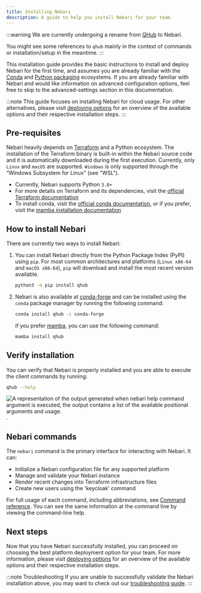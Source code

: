 ```yaml
---
title: Installing Nebari
description: A guide to help you install Nebari for your team.
---
```


:::warning
We are currently undergoing a rename from [QHub](https://docs.qhub.dev/) to Nebari.

You might see some references to `qhub` mainly in the context of commands or installation/setup in the meantime.
:::

This installation guide provides the basic instructions to install and deploy Nebari for the first time, and assumes you are already familiar with the [Conda](https://docs.conda.io/projects/conda/en/latest/) and [Python packaging](https://packaging.python.org/en/latest/tutorials/installing-packages/#installing-packages) ecosystems. If you are already familiar with Nebari and would like information on advanced configuration options, feel free to skip to the advanced-settings section in this documentation.

:::note
This guide focuses on installing Nebari for cloud usage. For other alternatives, please visit [deploying options](/getting-started/deploy.mdx) for an overview of the available options and their respective installation steps.
:::

## Pre-requisites

Nebari heavily depends on [Terraform](https://www.terraform.io/) and a Python ecosystem. The installation of the Terraform binary is built-in within the Nebari source code and it is automatically downloaded during the first execution. Currently, only `Linux` and `macOS` are supported. `Windows` is only supported through the “Windows Subsystem for Linux” (see "WSL").

- Currently, Nebari supports Python `3.8+`
- For more details on Terraform and its dependencies, visit the [official Terraform documentation](https://learn.hashicorp.com/tutorials/terraform/install-cli)
- To install conda, visit the [official conda documentation](https://docs.conda.io/projects/conda/en/latest/user-guide/install/index.html), or if you prefer, visit the [mamba installation documentation](https://github.com/mamba-org/mamba#installation)

## How to install Nebari

There are currently two ways to install Nebari:

1. You can install Nebari directly from the Python Package Index (PyPI) using `pip`. For most common architectures and platforms (`Linux x86-64` and `macOS x86-64`), `pip` will download and install the most recent version available.

   ```bash
   python3 -m pip install qhub
   ```

2. Nebari is also available at [conda-forge](https://anaconda.org/conda-forge/qhub) and can be installed using the `conda` package manager by running the following command:

   ```bash
   conda install qhub -c conda-forge
   ```

   if you prefer [mamba](https://github.com/mamba-org/mamba#mamba), you can use the following command:

   ```bash
   mamba install qhub
   ```

## Verify installation

You can verify that Nebari is properly installed and you are able to execute the client commands by running:

```bash
qhub --help
```

![A representation of the output generated when nebari help command argument is executed, the output contains a list of the available positional arguments and usage.](/img/validate_installation.png "Nebari's help command line output").

## Nebari commands

The `nebari` command is the primary interface for interacting with Nebari. It can:

- Initialize a Nebari configuration file for any supported platform
- Manage and validate your Nebari instance
- Render recent changes into Terraform infrastructure files
- Create new users using the 'keycloak' command

For full usage of each command, including abbreviations, see [Command reference](/references/cli-command-reference). You can see the same information at the command line by viewing the command-line help.

## Next steps

Now that you have Nebari successfully installed, you can proceed on choosing the best platform deployment option for your team. For more information, please visit [deploying options](/getting-started/deploy.mdx) for an overview of the available options and their respective installation steps.

:::note Troubleshooting
If you are unable to successfully validate the Nebari installation above, you may want to check out our [troubleshooting guide](/troubleshooting.md).
:::
